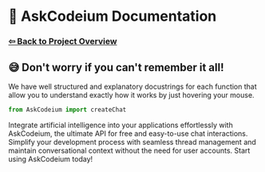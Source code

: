 # 📑 AskCodeium Documentation

### [⇦ Back to Project Overview](../README.md)

## 😅 Don't worry if you can't remember it all!

We have well structured and explanatory docustrings for each function
that allow you to understand exactly how it works by just hovering your mouse.

```py
from AskCodeium import createChat


```

Integrate artificial intelligence into your applications effortlessly with AskCodeium, the ultimate API for free and easy-to-use chat interactions. Simplify your development process with seamless thread management and maintain conversational context without the need for user accounts. Start using AskCodeium today!
